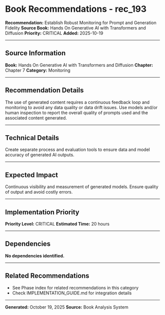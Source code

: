 # Book Recommendations - rec_193

**Recommendation:** Establish Robust Monitoring for Prompt and Generation Fidelity
**Source Book:** Hands On Generative AI with Transformers and Diffusion
**Priority:** CRITICAL
**Added:** 2025-10-19

---

## Source Information

**Book:** Hands On Generative AI with Transformers and Diffusion
**Chapter:** Chapter 7
**Category:** Monitoring

---

## Recommendation Details

The use of generated content requires a continuous feedback loop and monitoring to avoid any data quality or data drift issues. Use models and/or human inspection to report the overall quality of prompts used and the associated content generated.

---

## Technical Details

Create separate process and evaluation tools to ensure data and model accuracy of generated AI outputs.

---

## Expected Impact

Continuous visibility and measurement of generated models. Ensure quality of output and avoid costly errors.

---

## Implementation Priority

**Priority Level:** CRITICAL
**Estimated Time:** 20 hours

---

## Dependencies

**No dependencies identified.**

---

## Related Recommendations

- See Phase index for related recommendations in this category
- Check IMPLEMENTATION_GUIDE.md for integration details

---

**Generated:** October 19, 2025
**Source:** Book Analysis System
